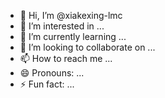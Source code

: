 - 👋 Hi, I’m @xiakexing-lmc
- 👀 I’m interested in ...
- 🌱 I’m currently learning ...
- 💞️ I’m looking to collaborate on ...
- 📫 How to reach me ...
- 😄 Pronouns: ...
- ⚡ Fun fact: ...

<!---
xiakexing-lmc/xiakexing-lmc is a ✨ special ✨ repository because its `README.md` (this file) appears on your GitHub profile.
You can click the Preview link to take a look at your changes.
--->
